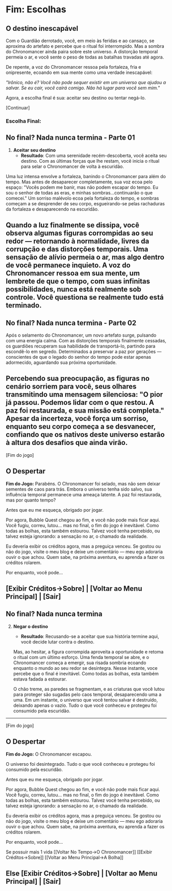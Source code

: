 # Fim: Escolhas
## O destino inescapável
Com o Guardião derrotado, você, em meio às feridas e ao cansaço, se aproxima do artefato e percebe que o ritual foi interrompido. Mas a sombra do Chronomancer ainda paira sobre este universo. A distorção temporal permeia o ar, e você sente o peso de todas as batalhas travadas até agora.

De repente, a voz do Chronomancer ressoa pela fortaleza, fria e onipresente, ecoando em sua mente como uma verdade inescapável:

*"Irônico, não é? Você não pode sequer existir em um universo que ajudou a salvar. Se eu cair, você cairá comigo. Não há lugar para você sem mim."*

Agora, a escolha final é sua: aceitar seu destino ou tentar negá-lo.

[Continuar]

### Escolha Final: 
## No final? Nada nunca termina - Parte 01
1. **Aceitar seu destino**
   - **Resultado**: Com uma serenidade recém-descoberta, você aceita seu destino. Com as últimas forças que lhe restam, você inicia o ritual para selar o Chronomancer de volta à escuridão. 

Uma luz intensa envolve a fortaleza, banindo o Chronomancer para além do tempo. Mas antes de desaparecer completamente, sua voz ecoa pelo espaço: "Vocês podem me banir, mas não podem escapar do tempo. Eu sou o senhor de todas as eras, e minhas sombras...continuarão o que comecei." Um sorriso malévolo ecoa pela fortaleza do tempo, e sombras começam a se desprender de seu corpo, esgueirando-se pelas rachaduras da fortaleza e desaparecendo na escuridão.

Quando a luz finalmente se dissipa, você observa algumas figuras corrompidas ao seu redor — retornando à normalidade, livres da corrupção e das distorções temporais. Uma sensação de alívio permeia o ar, mas algo dentro de você permanece inquieto. A voz do Chronomancer ressoa em sua mente, um lembrete de que o tempo, com suas infinitas possibilidades, nunca está realmente sob controle. Você questiona se realmente tudo está terminado.
---
## No final? Nada nunca termina - Parte 02
Após o selamento do Chronomancer, um novo artefato surge, pulsando com uma energia calma. Com as distorções temporais finalmente cessadas, os guardiões recuperam sua habilidade de transportá-lo, partindo para escondê-lo em segredo. Determinados a preservar a paz por gerações — conscientes de que o legado do senhor do tempo pode estar apenas adormecido, aguardando sua próxima oportunidade.

Percebendo sua preocupação, as figuras no cenário sorriem para você, seus olhares transmitindo uma mensagem silenciosa: "O pior já passou. Podemos lidar com o que restou. A paz foi restaurada, e sua missão está completa." Apesar da incerteza, você força um sorriso, enquanto seu corpo começa a se desvanecer, confiando que os nativos deste universo estarão à altura dos desafios que ainda virão.
---
[Fim do jogo]
## O Despertar
   **Fim do Jogo:** Parabéns. O Chronomancer foi selado, mas não sem deixar sementes de caos para trás. Embora o universo tenha sido salvo, sua influência temporal permanece uma ameaça latente. A paz foi restaurada, mas por quanto tempo?

Antes que eu me esqueça, obrigado por jogar. 

Por agora, Bubble Quest chegou ao fim, e você não pode mais ficar aqui. Você fugiu, correu, lutou... mas no final, o fim do jogo é inevitável. Como todas as bolhas, esta também estourou. Talvez você tenha percebido, ou talvez esteja ignorando: a sensação no ar, o chamado da realidade.

Eu deveria exibir os créditos agora, mas a preguiça venceu. Se gostou ou não do jogo, visite o meu blog e deixe um comentário — meu ego adoraria ouvir o que achou. Quem sabe, na próxima aventura, eu aprenda a fazer os créditos rolarem.

Por enquanto, você pode...

[Exibir Créditos->Sobre] | [Voltar ao Menu Principal] | [Sair]
---
## No final? Nada nunca termina
2. **Negar o destino**
   - **Resultado**: Recusando-se a aceitar que sua história termine aqui, você decide lutar contra o destino. 
   
   Mas, ao hesitar, a figura corrompida aproveita a oportunidade e retoma o ritual com um último esforço. Uma fenda temporal se abre, e o Chronomancer começa a emergir, sua risada sombria ecoando enquanto o mundo ao seu redor se desintegra. Nesse instante, voce percebe que o final é inevitável. Como todas as bolhas, esta também estava fadada a estourar. 
   
   O chão treme, as paredes se fragmentam, e as criaturas que você lutou para proteger são sugadas pelo caos temporal, desaparecendo uma a uma. Em um instante, o universo que você tentou salvar é destruído, deixando apenas o vazio. Tudo o que você conheceu e protegeu foi consumido pela escuridão.
---
[Fim do jogo]
## O Despertar
   **Fim do Jogo:** O Chronomancer escapou. 
   
O universo foi desintegrado. Tudo o que você conheceu e protegeu foi consumido pela escuridão.

Antes que eu me esqueça, obrigado por jogar. 

Por agora, Bubble Quest chegou ao fim, e você não pode mais ficar aqui. Você fugiu, correu, lutou... mas no final, o fim do jogo é inevitável. Como todas as bolhas, esta também estourou. Talvez você tenha percebido, ou talvez esteja ignorando: a sensação no ar, o chamado da realidade.

Eu deveria exibir os créditos agora, mas a preguiça venceu. Se gostou ou não do jogo, visite o meu blog e deixe um comentário — meu ego adoraria ouvir o que achou. Quem sabe, na próxima aventura, eu aprenda a fazer os créditos rolarem.

Por enquanto, você pode...

Se possuir mais 1 vida
[[Voltar No Tempo->O Chronomancer]] [[Exibir Créditos->Sobre]] [[Voltar ao Menu Principal->A Bolha]]

Else
[Exibir Créditos->Sobre] | [Voltar ao Menu Principal] | [Sair]
---

